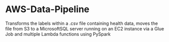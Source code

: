 # AWS-Data-Pipeline
Transforms the labels within a .csv file containing health data, moves the file from S3 to a MicrosoftSQL server running on an EC2 instance via a Glue Job and multiple Lambda functions using PySpark
